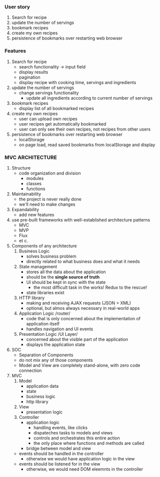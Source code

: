 ### User story

1. Search for recipe
2. update the number of servings
3. bookmark recipes
4. create my own recipes
5. persistence of bookmarks over restarting web browser

### Features

1. Search for recipe
   - search functionality -> input field
   - display results
   - pagination
   - display recipe with cooking time, servings and ingredients
2. update the number of servings
   - change servings functionality
     - update all ingredients according to current number of servings
3. bookmark recipes
   - display list of all bookmarked recipes
4. create my own recipes
   - user can upload own recipes
   - user recipes get automatically bookmarked
   - user can only see their own recipes, not recipes from other users
5. persistence of bookmarks over restarting web browser
   - localStorage
   - on page load, read saved bookmarks from localStorage and display

### MVC ARCHITECTURE

1. Structure
   - code organization and division
     - modules
     - classes
     - functions
2. Maintainability
   - the project is never really done
   - we'll need to make changes
3. Expandability
   - add new features
4. use pre-built frameworks with well-established architecture patterns
   - MVC
   - MVP
   - Flux
   - et c.
5. Components of any architecture
   1. Business Logic
      - solves business problem
      - directly related to what business does and what it needs
   2. State management
      - stores all the data about the application
      - should be the **single source of truth**
      - UI should be kept in sync with the state
        - the most difficult task in the works! Redux to the rescue!
      - state libraries exist
   3. HTTP library
      - making and receiving AJAX requests (JSON > XML)
      - optional, but almos always necessary in real-world apps
   4. Application Logic /router/
      - code that is only concerned about the implementation of application itself
      - handles navigation and UI events
   5. Presentation Logic /UI Layer/
      - concerned about the visible part of the application
      - displays the application state
6. SOC
   - Separation of Components
   - do not mix any of those components
   - Model and View are completely stand-alone, with zero code connection
7. MVC
   1. Model
      - application data
      - state
      - business logic
      - http library
   2. View
      - presentation logic
   3. Controller
      - application logic
        - handling events, like clicks
        - dispateches tasks to models and views
        - controls and orchestrates this entire action
        - the only place where functions and methods are called
      - bridge between model and view
   - events should be handled in the controller
     - otherwise we would have application logic in the view
   - events should be listened for in the view
     - otherwise, we would need DOM eleemnts in the controller
